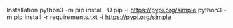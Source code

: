 Installation
python3 -m pip install -U pip -i https://pypi.org/simple
python3 -m pip install -r requirements.txt -i https://pypi.org/simple

